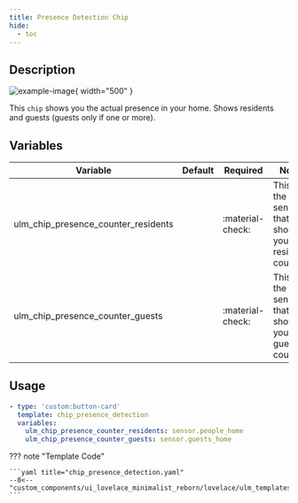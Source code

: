 ```yaml
---
title: Presence Detection Chip
hide:
  - toc
---
```

<!-- markdownlint-disable MD046 -->

## Description

![example-image](../../assets/img/ulm_chips/chip_presence_detection.png){ width="500" }

This `chip` shows you the actual presence in your home. Shows residents and guests (guests only if one or more).

## Variables

| Variable | Default | Required         | Notes             |
|----------|---------|------------------|-------------------|
| ulm_chip_presence_counter_residents     |         | :material-check: |  This is the sensor that shows your residents counter.   |
|ulm_chip_presence_counter_guests|   | :material-check: | This is the sensor that shows your guests counter.|

## Usage

```yaml
- type: 'custom:button-card'
  template: chip_presence_detection
  variables:
    ulm_chip_presence_counter_residents: sensor.people_home
    ulm_chip_presence_counter_guests: sensor.guests_home
```

??? note "Template Code"

    ```yaml title="chip_presence_detection.yaml"
    --8<-- "custom_components/ui_lovelace_minimalist_reborn/lovelace/ulm_templates/card_templates/chips/chip_presence_detection.yaml"
    ```
